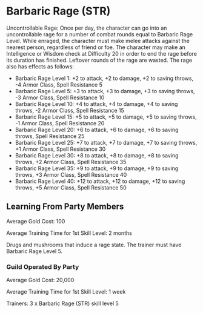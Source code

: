 # Barbaric Rage (STR)

Uncontrollable Rage: Once per day, the character can go into an uncontrollable rage for a number of combat rounds equal to Barbaric Rage Level. While enraged, the character must make melee attacks against the nearest person, regardless of friend or foe. The character may make an Intelligence or Wisdom check at Difficulty 20 in order to end the rage before its duration has finished. Leftover rounds of the rage are wasted. The rage also has effects as follows:

- Barbaric Rage Level 1: +2 to attack, +2 to damage, +2 to saving throws, -4 Armor Class, Spell Resistance 5
- Barbaric Rage Level 5: +3 to attack, +3 to damage, +3 to saving throws, -3 Armor Class, Spell Resistance 10
- Barbaric Rage Level 10: +4 to attack, +4 to damage, +4 to saving throws, -2 Armor Class, Spell Resistance 15
- Barbaric Rage Level 15: +5 to attack, +5 to damage, +5 to saving throws, -1 Armor Class, Spell Resistance 20
- Barbaric Rage Level 20: +6 to attack, +6 to damage, +6 to saving throws, Spell Resistance 25
- Barbaric Rage Level 25: +7 to attack, +7 to damage, +7 to saving throws, +1 Armor Class, Spell Resistance 30
- Barbaric Rage Level 30: +8 to attack, +8 to damage, +8 to saving throws, +2 Armor Class, Spell Resistance 35
- Barbaric Rage Level 35: +9 to attack, +9 to damage, +9 to saving throws, +3 Armor Class, Spell Resistance 40
- Barbaric Rage Level 40: +12 to attack, +12 to damage, +12 to saving throws, +5 Armor Class, Spell Resistance 50

## Learning From Party Members

Average Gold Cost: 100

Average Training Time for 1st Skill Level: 2 months

Drugs and mushrooms that induce a rage state. The trainer must have Barbaric Rage Level 5.

### Guild Operated By Party

Average Gold Cost: 20,000

Average Training Time for 1st Skill Level: 1 week

Trainers: 3 x Barbaric Rage (STR) skill level 5
